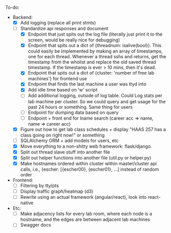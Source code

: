 To-do:
  - Backend:
    - [x] Add logging (replace all print stmts)
    - [ ] Standardize api responses and document
      - [x] Endpoint that just spits out the log file (literally just print it to the screen, would be really nice for debugging)
      - [x] Endpoint that spits out a dict of {threadnum: isalive(bool)}. This could easily be implemented by making an array of timestamps, one for each thread. Whenever a thread sshs and returns, get the timestamp from the wholist and replace the old saved thread timestamp. If the timestamp is ever > 10 mins, then it's dead.
      - [x] Endpoint that spits out a dict of {cluster: 'number of free lab machines'} for frontend use
      - [x] Endpoint that finds the last machine a user was ttyd into
      - [x] Add idle time based on 'w' script
      - [ ] Add additional logging, outside of log table. Could Log stats per lab machine per cluster. So we could query and get usage for the past 24 hours or something. Same thing for users
      - [ ] Endpoint for dumping data based on query
      - [ ] Endpoint + front end for lname search (career acc => name, name => career acc)
    - [x] Figure out how to get lab class schedules + display "HAAS 257 has a class going on right now!" or something
    - [ ] SQLAlchemy ORM + add models for users, etc
    - [x] Move everything to a non-shitty web framework: flask/django.
    - [x] Split out thread slave stuff into another file
    - [x] Split out helper functions into another file (util.py or helper.py)
    - [x] Make hostnames ordered within cluster within master/cluster api calls, i.e., {escher: [{escher00}, {escher01}, ...] instead of random order
  - Frontend:
    - [ ] Filtering by tty/pts
    - [ ] Display traffic graph/heatmap (d3)
    - [ ] Rewrite using an actual framework (angular/react), look into react-native
  - Etc:
    - [ ] Make adjacency lists for every lab room, where each node is a hostname, and the edges are between adjacent lab machines
    - [ ] Swagger docs
